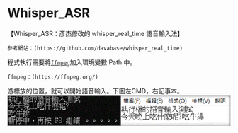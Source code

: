 # Whisper_ASR
【Whisper_ASR：彥杰修改的 whisper_real_time 語音輸入法】
```
參考網站：(https://github.com/davabase/whisper_real_time)
```
程式執行需要將[`ffmpeg`](https://ffmpeg.org/)加入環境變數 Path 中。
```
ffmpeg：(https://ffmpeg.org/)
```
游標放的位置，就可以開始語音輸入。下圖左CMD，右記事本。
![Demo gif](demo.gif)